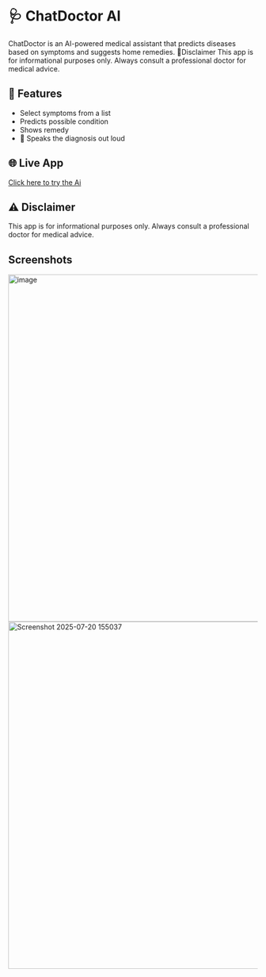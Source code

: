# 🩺 ChatDoctor AI

ChatDoctor is an AI-powered medical assistant that predicts diseases based on symptoms and suggests home remedies. 📍Disclaimer This app is for informational purposes only. Always consult a professional doctor for medical advice.

## 🚀 Features
- Select symptoms from a list
- Predicts possible condition
- Shows remedy
- 🎤 Speaks the diagnosis out loud

## 🌐 Live App
[Click here to try the Ai](https://chatdoctor-moheethahmed.streamlit.app/)

## ⚠️ Disclaimer
This app is for informational purposes only. Always consult a professional doctor for medical advice.

## Screenshots
<img width="1000" height="700" alt="image" src="https://github.com/user-attachments/assets/113d10f7-2f7a-42ed-9c69-c245b4727451" />
<img width="1000" height="700" alt="Screenshot 2025-07-20 155037" src="https://github.com/user-attachments/assets/fe7c39f8-4c4c-43ce-bb57-9576649de182" />
